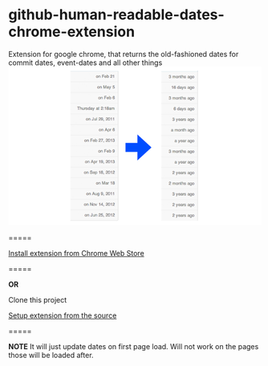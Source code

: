 github-human-readable-dates-chrome-extension
============================================

Extension for google chrome, that returns the old-fashioned dates for commit dates, event-dates and all other things
![Example](https://raw.githubusercontent.com/PaulTaykalo/github-human-readable-dates-chrome-extension/master/images/github-date-conversion.png)

=====

[Install extension from Chrome Web Store](https://chrome.google.com/webstore/detail/pmhoikolafddadkbllmcbabcghhflcpa)

=====

**OR**

Clone this project  

[Setup extension from the source](https://developer.chrome.com/extensions/getstarted#unpacked)  

=====

**NOTE**
It will just update dates on first page load. Will not work on the pages those will be loaded after.
